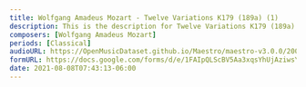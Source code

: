 ```yaml
---
title: Wolfgang Amadeus Mozart - Twelve Variations K179 (189a) (1)
description: This is the description for Twelve Variations K179 (189a) by Wolfgang Amadeus Mozart
composers: [Wolfgang Amadeus Mozart]
periods: [Classical]
audioURL: https://OpenMusicDataset.github.io/Maestro/maestro-v3.0.0/2004/MIDI-Unprocessed_XP_04_R1_2004_01-02_ORIG_MID--AUDIO_04_R1_2004_02_Track02_wav.midi
formURL: https://docs.google.com/forms/d/e/1FAIpQLScBV5Aa3xqsYhUjAziwsYewXRpAxjWaDbZf586Qs3Ki23mruQ/viewform
date: 2021-08-08T07:43:13-06:00
---
```

